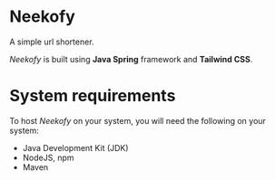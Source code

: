# Neekofy 
A simple url shortener.

*Neekofy* is built using **Java Spring** framework and **Tailwind CSS**.

# System requirements
To host *Neekofy* on your system, you will need the following on your system:

- Java Development Kit (JDK)
- NodeJS, npm
- Maven
